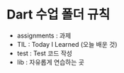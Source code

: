 # Dart 수업 폴더 규칙

- assignments : 과제
- TIL : Today I Learned (오늘 배운 것)
- test : Test 코드 작성
- lib : 자유롭게 연습하는 곳 